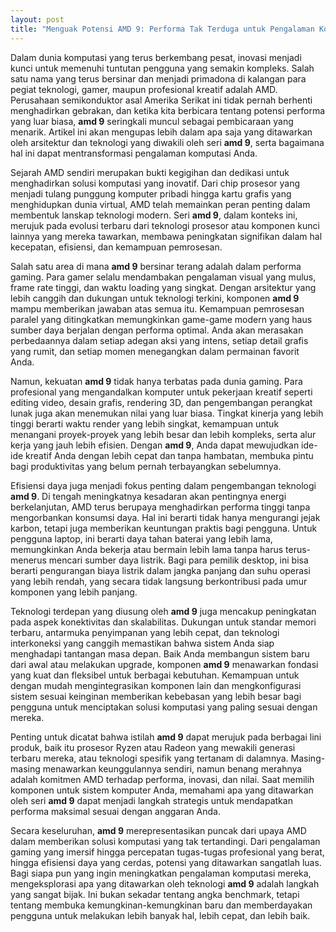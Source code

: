 ```yaml
---
layout: post
title: "Menguak Potensi AMD 9: Performa Tak Terduga untuk Pengalaman Komputasi Anda"
---
```


Dalam dunia komputasi yang terus berkembang pesat, inovasi menjadi kunci untuk memenuhi tuntutan pengguna yang semakin kompleks. Salah satu nama yang terus bersinar dan menjadi primadona di kalangan para pegiat teknologi, gamer, maupun profesional kreatif adalah AMD. Perusahaan semikonduktor asal Amerika Serikat ini tidak pernah berhenti menghadirkan gebrakan, dan ketika kita berbicara tentang potensi performa yang luar biasa, **amd 9** seringkali muncul sebagai pembicaraan yang menarik. Artikel ini akan mengupas lebih dalam apa saja yang ditawarkan oleh arsitektur dan teknologi yang diwakili oleh seri **amd 9**, serta bagaimana hal ini dapat mentransformasi pengalaman komputasi Anda.

Sejarah AMD sendiri merupakan bukti kegigihan dan dedikasi untuk menghadirkan solusi komputasi yang inovatif. Dari chip prosesor yang menjadi tulang punggung komputer pribadi hingga kartu grafis yang menghidupkan dunia virtual, AMD telah memainkan peran penting dalam membentuk lanskap teknologi modern. Seri **amd 9**, dalam konteks ini, merujuk pada evolusi terbaru dari teknologi prosesor atau komponen kunci lainnya yang mereka tawarkan, membawa peningkatan signifikan dalam hal kecepatan, efisiensi, dan kemampuan pemrosesan.

Salah satu area di mana **amd 9** bersinar terang adalah dalam performa gaming. Para gamer selalu mendambakan pengalaman visual yang mulus, frame rate tinggi, dan waktu loading yang singkat. Dengan arsitektur yang lebih canggih dan dukungan untuk teknologi terkini, komponen **amd 9** mampu memberikan jawaban atas semua itu. Kemampuan pemrosesan paralel yang ditingkatkan memungkinkan game-game modern yang haus sumber daya berjalan dengan performa optimal. Anda akan merasakan perbedaannya dalam setiap adegan aksi yang intens, setiap detail grafis yang rumit, dan setiap momen menegangkan dalam permainan favorit Anda.

Namun, kekuatan **amd 9** tidak hanya terbatas pada dunia gaming. Para profesional yang mengandalkan komputer untuk pekerjaan kreatif seperti editing video, desain grafis, rendering 3D, dan pengembangan perangkat lunak juga akan menemukan nilai yang luar biasa. Tingkat kinerja yang lebih tinggi berarti waktu render yang lebih singkat, kemampuan untuk menangani proyek-proyek yang lebih besar dan lebih kompleks, serta alur kerja yang jauh lebih efisien. Dengan **amd 9**, Anda dapat mewujudkan ide-ide kreatif Anda dengan lebih cepat dan tanpa hambatan, membuka pintu bagi produktivitas yang belum pernah terbayangkan sebelumnya.

Efisiensi daya juga menjadi fokus penting dalam pengembangan teknologi **amd 9**. Di tengah meningkatnya kesadaran akan pentingnya energi berkelanjutan, AMD terus berupaya menghadirkan performa tinggi tanpa mengorbankan konsumsi daya. Hal ini berarti tidak hanya mengurangi jejak karbon, tetapi juga memberikan keuntungan praktis bagi pengguna. Untuk pengguna laptop, ini berarti daya tahan baterai yang lebih lama, memungkinkan Anda bekerja atau bermain lebih lama tanpa harus terus-menerus mencari sumber daya listrik. Bagi para pemilik desktop, ini bisa berarti pengurangan biaya listrik dalam jangka panjang dan suhu operasi yang lebih rendah, yang secara tidak langsung berkontribusi pada umur komponen yang lebih panjang.

Teknologi terdepan yang diusung oleh **amd 9** juga mencakup peningkatan pada aspek konektivitas dan skalabilitas. Dukungan untuk standar memori terbaru, antarmuka penyimpanan yang lebih cepat, dan teknologi interkoneksi yang canggih memastikan bahwa sistem Anda siap menghadapi tantangan masa depan. Baik Anda membangun sistem baru dari awal atau melakukan upgrade, komponen **amd 9** menawarkan fondasi yang kuat dan fleksibel untuk berbagai kebutuhan. Kemampuan untuk dengan mudah mengintegrasikan komponen lain dan mengkonfigurasi sistem sesuai keinginan memberikan kebebasan yang lebih besar bagi pengguna untuk menciptakan solusi komputasi yang paling sesuai dengan mereka.

Penting untuk dicatat bahwa istilah **amd 9** dapat merujuk pada berbagai lini produk, baik itu prosesor Ryzen atau Radeon yang mewakili generasi terbaru mereka, atau teknologi spesifik yang tertanam di dalamnya. Masing-masing menawarkan keunggulannya sendiri, namun benang merahnya adalah komitmen AMD terhadap performa, inovasi, dan nilai. Saat memilih komponen untuk sistem komputer Anda, memahami apa yang ditawarkan oleh seri **amd 9** dapat menjadi langkah strategis untuk mendapatkan performa maksimal sesuai dengan anggaran Anda.

Secara keseluruhan, **amd 9** merepresentasikan puncak dari upaya AMD dalam memberikan solusi komputasi yang tak tertandingi. Dari pengalaman gaming yang imersif hingga percepatan tugas-tugas profesional yang berat, hingga efisiensi daya yang cerdas, potensi yang ditawarkan sangatlah luas. Bagi siapa pun yang ingin meningkatkan pengalaman komputasi mereka, mengeksplorasi apa yang ditawarkan oleh teknologi **amd 9** adalah langkah yang sangat bijak. Ini bukan sekadar tentang angka benchmark, tetapi tentang membuka kemungkinan-kemungkinan baru dan memberdayakan pengguna untuk melakukan lebih banyak hal, lebih cepat, dan lebih baik.
